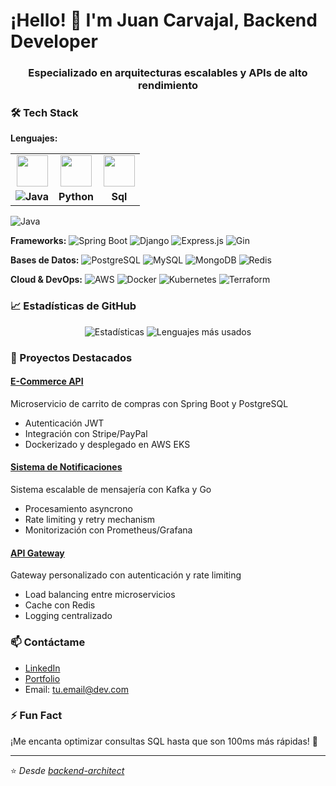 # ¡Hello! 👋 I'm Juan Carvajal, Backend Developer

<h3 align="center">Especializado en arquitecturas escalables y APIs de alto rendimiento</h3>

### 🛠️ Tech Stack

**Lenguajes:**

| | | |
| :---: | :---: | :---: |
| <img src="https://skillicons.dev/icons?i=java" width="50" /> | <img src="https://skillicons.dev/icons?i=python" width="50" /> | <img src="https://skillicons.dev/icons?i=mysql" width="50" /> |
| **![Java]( https://img.shields.io/badge/Java-FF9900)**| **Python** | **Sql** |

![Java](https://img.shields.io/badge/Java-FF9900?style=for-the-badge&logo=Java&logoColor=white)

**Frameworks:**
![Spring Boot](https://img.shields.io/badge/Spring_Boot-6DB33F?style=for-the-badge&logo=springboot&logoColor=white)
![Django](https://img.shields.io/badge/Django-092E20?style=for-the-badge&logo=django&logoColor=white)
![Express.js](https://img.shields.io/badge/Express.js-000000?style=for-the-badge&logo=express&logoColor=white)
![Gin](https://img.shields.io/badge/Gin-00ADD8?style=for-the-badge&logo=go&logoColor=white)

**Bases de Datos:**
![PostgreSQL](https://img.shields.io/badge/PostgreSQL-316192?style=for-the-badge&logo=postgresql&logoColor=white)
![MySQL](https://img.shields.io/badge/MySQL-4479A1?style=for-the-badge&logo=mysql&logoColor=white)
![MongoDB](https://img.shields.io/badge/MongoDB-47A248?style=for-the-badge&logo=mongodb&logoColor=white)
![Redis](https://img.shields.io/badge/Redis-DC382D?style=for-the-badge&logo=redis&logoColor=white)

**Cloud & DevOps:**
![AWS](https://img.shields.io/badge/AWS-FF9900?style=for-the-badge&logo=amazonaws&logoColor=white)
![Docker](https://img.shields.io/badge/Docker-2496ED?style=for-the-badge&logo=docker&logoColor=white)
![Kubernetes](https://img.shields.io/badge/Kubernetes-326CE5?style=for-the-badge&logo=kubernetes&logoColor=white)
![Terraform](https://img.shields.io/badge/Terraform-7B42BC?style=for-the-badge&logo=terraform&logoColor=white)

### 📈 Estadísticas de GitHub

<p align="center">
  <img src="https://github-readme-stats.vercel.app/api?username=Dukas23&show_icons=true&theme=radical&hide_border=true" alt="Estadísticas" />
  <img src="https://github-readme-stats.vercel.app/api/top-langs/?username=Dukas23&layout=compact&theme=radical&hide_border=true" alt="Lenguajes más usados" />
</p>

### 🚀 Proyectos Destacados

#### [E-Commerce API](https://github.com/backend-architect/ecommerce-api)
Microservicio de carrito de compras con Spring Boot y PostgreSQL
- Autenticación JWT
- Integración con Stripe/PayPal
- Dockerizado y desplegado en AWS EKS

#### [Sistema de Notificaciones](https://github.com/backend-architect/notification-system)
Sistema escalable de mensajería con Kafka y Go
- Procesamiento asyncrono
- Rate limiting y retry mechanism
- Monitorización con Prometheus/Grafana

#### [API Gateway](https://github.com/backend-architect/api-gateway)
Gateway personalizado con autenticación y rate limiting
- Load balancing entre microservicios
- Cache con Redis
- Logging centralizado

### 📫 Contáctame

- [LinkedIn](https://linkedin.com/in/tu-perfil)
- [Portfolio](https://tu-portfolio.com)
- Email: tu.email@dev.com

### ⚡ Fun Fact

¡Me encanta optimizar consultas SQL hasta que son 100ms más rápidas! 🚀

---

⭐️ *Desde [backend-architect](https://github.com/backend-architect)*
